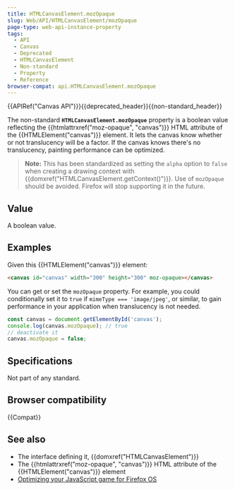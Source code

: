 ```yaml
---
title: HTMLCanvasElement.mozOpaque
slug: Web/API/HTMLCanvasElement/mozOpaque
page-type: web-api-instance-property
tags:
  - API
  - Canvas
  - Deprecated
  - HTMLCanvasElement
  - Non-standard
  - Property
  - Reference
browser-compat: api.HTMLCanvasElement.mozOpaque
---
```


{{APIRef("Canvas API")}}{{deprecated_header}}{{non-standard_header}}

The non-standard **`HTMLCanvasElement.mozOpaque`** property is
a boolean value reflecting the {{htmlattrxref("moz-opaque", "canvas")}} HTML
attribute of the {{HTMLElement("canvas")}} element. It lets the canvas know whether or
not translucency will be a factor. If the canvas knows there's no translucency, painting
performance can be optimized.

> **Note:** This has been standardized as setting the `alpha` option to
> `false` when creating a drawing context with
> {{domxref("HTMLCanvasElement.getContext()")}}. Use of `mozOpaque` should be
> avoided. Firefox will stop supporting it in the future.

## Value

A boolean value.

## Examples

Given this {{HTMLElement("canvas")}} element:

```html
<canvas id="canvas" width="300" height="300" moz-opaque></canvas>
```

You can get or set the `mozOpaque` property. For example, you could
conditionally set it to `true` if `mimeType === 'image/jpeg'`, or
similar, to gain performance in your application when translucency is not needed.

```js
const canvas = document.getElementById('canvas');
console.log(canvas.mozOpaque); // true
// deactivate it
canvas.mozOpaque = false;
```

## Specifications

Not part of any standard.

## Browser compatibility

{{Compat}}

## See also

- The interface defining it, {{domxref("HTMLCanvasElement")}}
- The {{htmlattrxref("moz-opaque", "canvas")}} HTML attribute of the
  {{HTMLElement("canvas")}} element
- [Optimizing your JavaScript game for Firefox OS](https://hacks.mozilla.org/2013/05/optimizing-your-javascript-game-for-firefox-os/)
